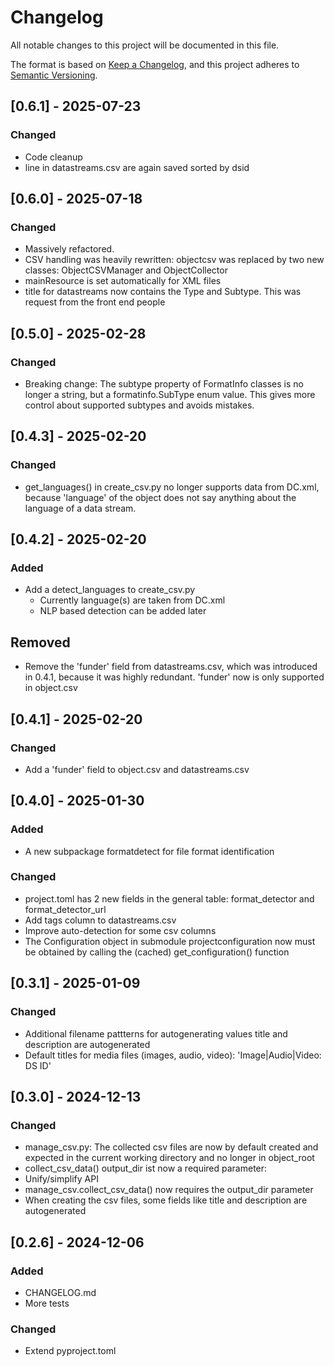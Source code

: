 # Changelog

All notable changes to this project will be documented in this file.

The format is based on [Keep a Changelog](https://keepachangelog.com/en/1.1.0/),
and this project adheres to [Semantic Versioning](https://semver.org/spec/v2.0.0.html).

## [0.6.1] - 2025-07-23

### Changed

  * Code cleanup
  * line in datastreams.csv are again saved sorted by dsid
  
## [0.6.0] - 2025-07-18

### Changed

  * Massively refactored. 
  * CSV handling was heavily rewritten: objectcsv was replaced by two new 
    classes: ObjectCSVManager and ObjectCollector
  * mainResource is set automatically for XML files
  * title for datastreams now contains the Type and Subtype. This was request from the
    front end people


## [0.5.0] - 2025-02-28

### Changed

   * Breaking change: The subtype property of FormatInfo classes 
     is no longer a string, but a formatinfo.SubType enum value.
     This gives more control about supported subtypes and avoids
     mistakes.


## [0.4.3] - 2025-02-20

### Changed

   * get_languages() in create_csv.py no longer supports data from DC.xml,
     because 'language' of the object does not say anything about the language
     of a data stream. 

## [0.4.2] - 2025-02-20

### Added

* Add a detect_languages to create_csv.py
  * Currently language(s) are taken from DC.xml
  * NLP based detection can be added later

## Removed

* Remove the 'funder' field from datastreams.csv, which was introduced 
  in 0.4.1, because it was highly redundant. 'funder' now is only
  supported in object.csv


## [0.4.1] - 2025-02-20

### Changed
* Add a 'funder' field to object.csv and datastreams.csv

## [0.4.0] - 2025-01-30

### Added

* A new subpackage formatdetect for file format identification 

### Changed

* project.toml has 2 new fields in the general table: format_detector and format_detector_url
* Add tags column to datastreams.csv
* Improve auto-detection for some csv columns
* The Configuration object in submodule projectconfiguration now must be obtained by calling
  the (cached) get_configuration() function

## [0.3.1] - 2025-01-09

### Changed

* Additional filename pattterns for autogenerating values  title and description are
    autogenerated 
* Default titles for media files (images, audio, video): 'Image|Audio|Video: DS ID'



## [0.3.0] - 2024-12-13

### Changed

- manage_csv.py: The collected csv files are now by default created 
   and expected in the current working directory and no longer in object_root
- collect_csv_data() output_dir ist now a required parameter: 
- Unify/simplify API
- manage_csv.collect_csv_data() now requires the output_dir parameter 
- When creating the csv files, some fields like title and description are
  autogenerated


## [0.2.6] - 2024-12-06

### Added

- CHANGELOG.md
- More tests

### Changed

- Extend pyproject.toml
  
